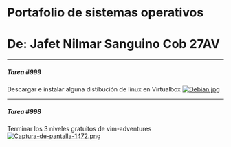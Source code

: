 # Portafolio de sistemas operativos
# De: Jafet Nilmar Sanguino Cob 27AV

_____
#####  Tarea #999
Descargar e instalar alguna distibución de linux en Virtualbox
[![Debian.jpg](https://i.postimg.cc/fbTqscH9/Debian.jpg)](https://postimg.cc/pm4JYFMW)

_____
#####  Tarea #998
Terminar los 3 niveles gratuitos de vim-adventures
[![Captura-de-pantalla-1472.png](https://i.postimg.cc/hjbvtwbt/Captura-de-pantalla-1472.png)](https://postimg.cc/bDrp6mB7)

